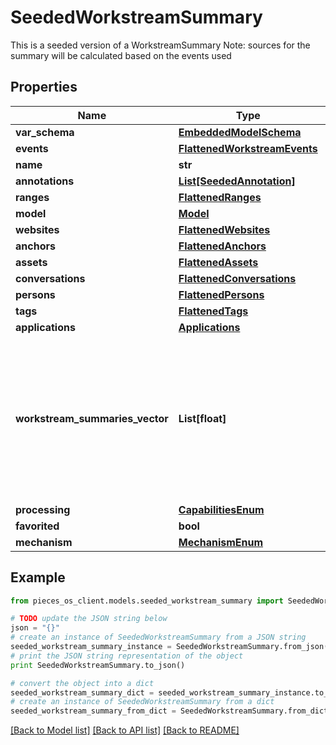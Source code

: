 # SeededWorkstreamSummary

This is a seeded version of a WorkstreamSummary Note: sources for the summary will be calculated based on the events used

## Properties
Name | Type | Description | Notes
------------ | ------------- | ------------- | -------------
**var_schema** | [**EmbeddedModelSchema**](EmbeddedModelSchema.md) |  | [optional] 
**events** | [**FlattenedWorkstreamEvents**](FlattenedWorkstreamEvents.md) |  | [optional] 
**name** | **str** |  | 
**annotations** | [**List[SeededAnnotation]**](SeededAnnotation.md) |  | [optional] 
**ranges** | [**FlattenedRanges**](FlattenedRanges.md) |  | [optional] 
**model** | [**Model**](Model.md) |  | 
**websites** | [**FlattenedWebsites**](FlattenedWebsites.md) |  | [optional] 
**anchors** | [**FlattenedAnchors**](FlattenedAnchors.md) |  | [optional] 
**assets** | [**FlattenedAssets**](FlattenedAssets.md) |  | [optional] 
**conversations** | [**FlattenedConversations**](FlattenedConversations.md) |  | [optional] 
**persons** | [**FlattenedPersons**](FlattenedPersons.md) |  | [optional] 
**tags** | [**FlattenedTags**](FlattenedTags.md) |  | [optional] 
**applications** | [**Applications**](Applications.md) |  | [optional] 
**workstream_summaries_vector** | **List[float]** | This is the embedding for the format.(NEEDs to connection.vector) and specific here because we can only index on a single name NOTE: this the the vector index that corresponds the the couchbase lite index. | [optional] 
**processing** | [**CapabilitiesEnum**](CapabilitiesEnum.md) |  | [optional] 
**favorited** | **bool** |  | [optional] 
**mechanism** | [**MechanismEnum**](MechanismEnum.md) |  | [optional] 

## Example

```python
from pieces_os_client.models.seeded_workstream_summary import SeededWorkstreamSummary

# TODO update the JSON string below
json = "{}"
# create an instance of SeededWorkstreamSummary from a JSON string
seeded_workstream_summary_instance = SeededWorkstreamSummary.from_json(json)
# print the JSON string representation of the object
print SeededWorkstreamSummary.to_json()

# convert the object into a dict
seeded_workstream_summary_dict = seeded_workstream_summary_instance.to_dict()
# create an instance of SeededWorkstreamSummary from a dict
seeded_workstream_summary_from_dict = SeededWorkstreamSummary.from_dict(seeded_workstream_summary_dict)
```
[[Back to Model list]](../README.md#documentation-for-models) [[Back to API list]](../README.md#documentation-for-api-endpoints) [[Back to README]](../README.md)


